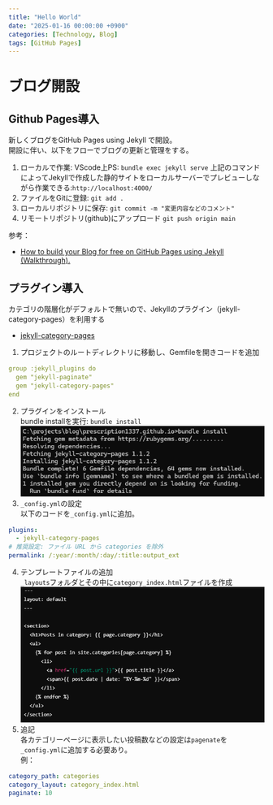 ```yaml
---
title: "Hello World"
date: "2025-01-16 00:00:00 +0900"
categories: [Technology, Blog]
tags: [GitHub Pages]
---
```


# ブログ開設

## Github Pages導入

新しくブログをGitHub Pages using Jekyll で開設。  
開設に伴い、以下をフローでブログの更新と管理をする。  
1. ローカルで作業:
    VScode上PS: `bundle exec jekyll serve`
    上記のコマンドによってJekyllで作成した静的サイトをローカルサーバーでプレビューしながら作業できる:`http://localhost:4000/`
2. ファイルをGitに登録: `git add .`
3. ローカルリポジトリに保存: `git commit -m "変更内容などのコメント"`
4. リモートリポジトリ(github)にアップロード `git push origin main`

参考：
- [How to build your Blog for free on GitHub Pages using Jekyll (Walkthrough).](https://www.youtube.com/watch?v=m1RYsmOMPLs)

## プラグイン導入
カテゴリの階層化がデフォルトで無いので、Jekyllのプラグイン（jekyll-category-pages）を利用する
- [jekyll-category-pages](https://github.com/field-theory/jekyll-category-pages)

1. プロジェクトのルートディレクトリに移動し、Gemfileを開きコードを追加  
```yaml
group :jekyll_plugins do
  gem "jekyll-paginate"
  gem "jekyll-category-pages"
end
```
2. プラグインをインストール  
bundle installを実行: `bundle install`  
![Screenshot](assets/images/Screenshot_2025-01-16_135323.png)
3. `_config.yml`の設定  
以下のコードを`_config.yml`に追加。  
```yaml
plugins:
  - jekyll-category-pages
# 推奨設定: ファイル URL から categories を除外
permalink: /:year/:month/:day/:title:output_ext
```
4. テンプレートファイルの追加  
`_layouts`フォルダとその中に`category_index.html`ファイルを作成
![Screenshot](assets\images\Screenshot_2025-01-17_093140.png)  
5. 追記  
各カテゴリーページに表示したい投稿数などの設定は`pagenate`を`_config.yml`に追加する必要あり。  
例：  
```yaml
category_path: categories
category_layout: category_index.html
paginate: 10
```